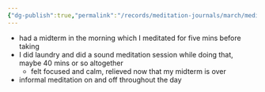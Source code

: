 ```yaml
---
{"dg-publish":true,"permalink":"/records/meditation-journals/march/meditation-journal-for-2023-03-04/","tags":["type/meditation-journal-entry info/phil-384/meditation-journal-entry"]}
---
```



- had a midterm in the morning which I meditated for five mins before taking
- I did laundry and did a sound meditation session while doing that, maybe 40 mins or so altogether
	- felt focused and calm, relieved now that my midterm is over
- informal meditation on and off throughout the day